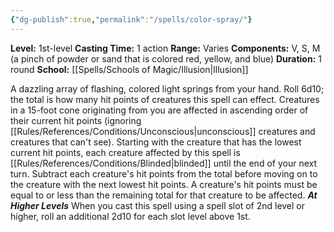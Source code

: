 ```yaml
---
{"dg-publish":true,"permalink":"/spells/color-spray/"}
---
```


**Level:** 1st-level
**Casting Time:** 1 action
**Range:** Varies
**Components:** V, S, M (a pinch of powder or sand that is colored red, yellow, and blue)
**Duration:** 1 round
**School:** [[Spells/Schools of Magic/Illusion\|Illusion]]

A dazzling array of flashing, colored light springs from your hand. Roll 6d10; the total is how many hit points of creatures this spell can effect. Creatures in a 15-foot cone originating from you are affected in ascending order of their current hit points (ignoring [[Rules/References/Conditions/Unconscious\|unconscious]] creatures and creatures that can't see).
Starting with the creature that has the lowest current hit points, each creature affected by this spell is [[Rules/References/Conditions/Blinded\|blinded]] until the end of your next turn. Subtract each creature's hit points from the total before moving on to the creature with the next lowest hit points. A creature's hit points must be equal to or less than the remaining total for that creature to be affected.
**_At Higher Levels_**
When you cast this spell using a spell slot of 2nd level or higher, roll an additional 2d10 for each slot level above 1st.
